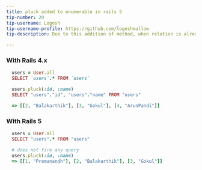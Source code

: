 ```yaml
---
title: pluck added to enumerable in rails 5 
tip-number: 20
tip-username: Logesh
tip-username-profile: https://github.com/logeshmallow
tip-description: Due to this addition of method, when relation is already loaded then instead of firing query with pluck, it uses Enumerable#pluck to get data.

---
```


### With Rails 4.x

```ruby
  users = User.all
  SELECT `users`.* FROM `users`

  users.pluck(:id, :name)
  SELECT "users"."id", "users"."name" FROM "users"

  => [[2, "Balakarthik"], [3, "Gokul"], [4, "ArunPandi"]]
```

### With Rails 5

```ruby
  users = User.all
  SELECT "users".* FROM "users"

  # does not fire any query
  users.pluck(:id, :name)
  => [[1, "Premanandh"], [2, "Balakarthik"], [3, "Gokul"]]
```

